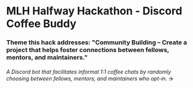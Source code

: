 # MLH Halfway Hackathon - Discord Coffee Buddy

### Theme this hack addresses: "Community Building – Create a project that helps foster connections between fellows, mentors, and maintainers."

###### A Discord bot that facilitates informal 1:1 coffee chats by randomly choosing between fellows, mentors, and maintainers who opt-in. :coffee:

